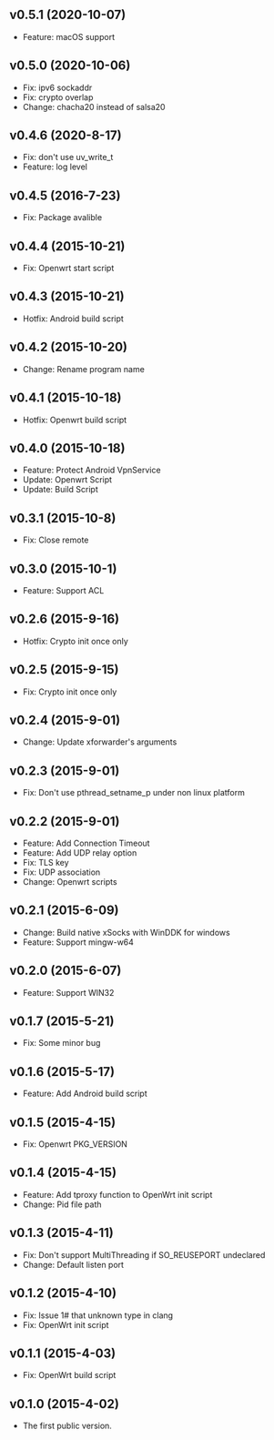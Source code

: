 v0.5.1 (2020-10-07)
-----------
* Feature: macOS support


v0.5.0 (2020-10-06)
-----------
* Fix: ipv6 sockaddr
* Fix: crypto overlap
* Change: chacha20 instead of salsa20


v0.4.6 (2020-8-17)
-----------
* Fix: don't use uv_write_t
* Feature: log level


v0.4.5 (2016-7-23)
-----------
* Fix: Package avalible


v0.4.4 (2015-10-21)
-----------
* Fix: Openwrt start script


v0.4.3 (2015-10-21)
-----------
* Hotfix: Android build script


v0.4.2 (2015-10-20)
-----------
* Change: Rename program name


v0.4.1 (2015-10-18)
-----------
* Hotfix: Openwrt build script


v0.4.0 (2015-10-18)
-----------
* Feature: Protect Android VpnService
* Update: Openwrt Script
* Update: Build Script


v0.3.1 (2015-10-8)
-----------
* Fix: Close remote


v0.3.0 (2015-10-1)
-----------
* Feature: Support ACL


v0.2.6 (2015-9-16)
-----------
* Hotfix: Crypto init once only


v0.2.5 (2015-9-15)
-----------
* Fix: Crypto init once only


v0.2.4 (2015-9-01)
-----------
* Change: Update xforwarder's arguments


v0.2.3 (2015-9-01)
-----------
* Fix: Don't use pthread_setname_p under non linux platform


v0.2.2 (2015-9-01)
-----------
* Feature: Add Connection Timeout
* Feature: Add UDP relay option
* Fix: TLS key
* Fix: UDP association
* Change: Openwrt scripts


v0.2.1 (2015-6-09)
-----------
* Change: Build native xSocks with WinDDK for windows
* Feature: Support mingw-w64


v0.2.0 (2015-6-07)
-----------
* Feature: Support WIN32


v0.1.7 (2015-5-21)
-----------
* Fix: Some minor bug


v0.1.6 (2015-5-17)
-----------
* Feature: Add Android build script


v0.1.5 (2015-4-15)
-----------
* Fix: Openwrt PKG_VERSION


v0.1.4 (2015-4-15)
-----------
* Feature: Add tproxy function to OpenWrt init script
* Change: Pid file path


v0.1.3 (2015-4-11)
-----------
* Fix: Don't support MultiThreading if SO_REUSEPORT undeclared
* Change: Default listen port


v0.1.2 (2015-4-10)
-----------
* Fix: Issue 1# that unknown type in clang
* Fix: OpenWrt init script


v0.1.1 (2015-4-03)
-----------
* Fix: OpenWrt build script


v0.1.0 (2015-4-02)
-----------
* The first public version.

